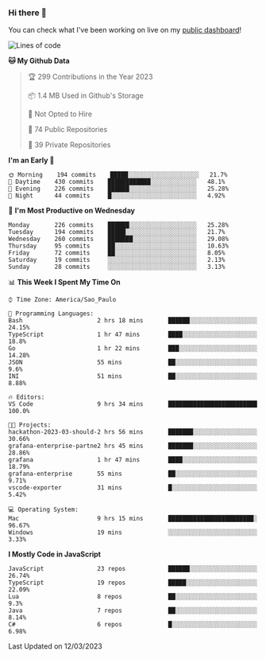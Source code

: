 ### Hi there 👋

<!--
**guicaulada/guicaulada** is a ✨ _special_ ✨ repository because its `README.md` (this file) appears on your GitHub profile.

Here are some ideas to get you started:

- 🔭 I’m currently working on ...
- 🌱 I’m currently learning ...
- 👯 I’m looking to collaborate on ...
- 🤔 I’m looking for help with ...
- 💬 Ask me about ...
- 📫 How to reach me: ...
- 😄 Pronouns: ...
- ⚡ Fun fact: ...
-->

You can check what I've been working on live on my [public dashboard](https://guicaulada.grafana.net/public-dashboards/7b7f644500ec4e6cb5d7a4e7b5ed0dab)!

<!--START_SECTION:waka-->
![Lines of code](https://img.shields.io/badge/From%20Hello%20World%20I%27ve%20Written-9.5%20million%20lines%20of%20code-blue)

**🐱 My Github Data** 

> 🏆 299 Contributions in the Year 2023
 > 
> 📦 1.4 MB Used in Github's Storage 
 > 
> 🚫 Not Opted to Hire
 > 
> 📜 74 Public Repositories 
 > 
> 🔑 39 Private Repositories  
 > 
**I'm an Early 🐤** 

```text
🌞 Morning    194 commits    █████░░░░░░░░░░░░░░░░░░░░   21.7% 
🌆 Daytime    430 commits    ████████████░░░░░░░░░░░░░   48.1% 
🌃 Evening    226 commits    ██████░░░░░░░░░░░░░░░░░░░   25.28% 
🌙 Night      44 commits     █░░░░░░░░░░░░░░░░░░░░░░░░   4.92%

```
📅 **I'm Most Productive on Wednesday** 

```text
Monday       226 commits    ██████░░░░░░░░░░░░░░░░░░░   25.28% 
Tuesday      194 commits    █████░░░░░░░░░░░░░░░░░░░░   21.7% 
Wednesday    260 commits    ███████░░░░░░░░░░░░░░░░░░   29.08% 
Thursday     95 commits     ██░░░░░░░░░░░░░░░░░░░░░░░   10.63% 
Friday       72 commits     ██░░░░░░░░░░░░░░░░░░░░░░░   8.05% 
Saturday     19 commits     ░░░░░░░░░░░░░░░░░░░░░░░░░   2.13% 
Sunday       28 commits     ░░░░░░░░░░░░░░░░░░░░░░░░░   3.13%

```


📊 **This Week I Spent My Time On** 

```text
⌚︎ Time Zone: America/Sao_Paulo

💬 Programming Languages: 
Bash                     2 hrs 18 mins       ██████░░░░░░░░░░░░░░░░░░░   24.15% 
TypeScript               1 hr 47 mins        ████░░░░░░░░░░░░░░░░░░░░░   18.8% 
Go                       1 hr 22 mins        ███░░░░░░░░░░░░░░░░░░░░░░   14.28% 
JSON                     55 mins             ██░░░░░░░░░░░░░░░░░░░░░░░   9.6% 
INI                      51 mins             ██░░░░░░░░░░░░░░░░░░░░░░░   8.88%

🔥 Editors: 
VS Code                  9 hrs 34 mins       █████████████████████████   100.0%

🐱‍💻 Projects: 
hackathon-2023-03-should-2 hrs 56 mins       ███████░░░░░░░░░░░░░░░░░░   30.66% 
grafana-enterprise-partne2 hrs 45 mins       ███████░░░░░░░░░░░░░░░░░░   28.86% 
grafana                  1 hr 47 mins        ████░░░░░░░░░░░░░░░░░░░░░   18.79% 
grafana-enterprise       55 mins             ██░░░░░░░░░░░░░░░░░░░░░░░   9.71% 
vscode-exporter          31 mins             █░░░░░░░░░░░░░░░░░░░░░░░░   5.42%

💻 Operating System: 
Mac                      9 hrs 15 mins       ████████████████████████░   96.67% 
Windows                  19 mins             ░░░░░░░░░░░░░░░░░░░░░░░░░   3.33%

```

**I Mostly Code in JavaScript** 

```text
JavaScript               23 repos            ██████░░░░░░░░░░░░░░░░░░░   26.74% 
TypeScript               19 repos            █████░░░░░░░░░░░░░░░░░░░░   22.09% 
Lua                      8 repos             ██░░░░░░░░░░░░░░░░░░░░░░░   9.3% 
Java                     7 repos             ██░░░░░░░░░░░░░░░░░░░░░░░   8.14% 
C#                       6 repos             █░░░░░░░░░░░░░░░░░░░░░░░░   6.98%

```



 Last Updated on 12/03/2023
<!--END_SECTION:waka-->
